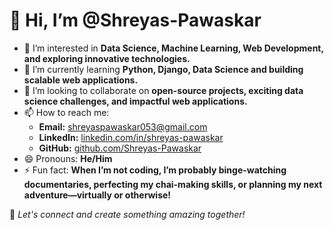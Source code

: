 # 👋 Hi, I’m @Shreyas-Pawaskar

- 👀 I’m interested in **Data Science, Machine Learning, Web Development, and exploring innovative technologies.**
- 🌱 I’m currently learning **Python, Django, Data Science and building scalable web applications.**
- 💞️ I’m looking to collaborate on **open-source projects, exciting data science challenges, and impactful web applications.**
- 📫 How to reach me:  
  - **Email:** shreyaspawaskar053@gmail.com  
  - **LinkedIn:** [linkedin.com/in/shreyas-pawaskar](https://linkedin.com/in/shreyas-pawaskar)  
  - **GitHub:** [github.com/Shreyas-Pawaskar](https://github.com/Shreyas-Pawaskar)  
- 😄 Pronouns: **He/Him**
- ⚡ Fun fact: **When I’m not coding, I’m probably binge-watching documentaries, perfecting my chai-making skills, or planning my next adventure—virtually or otherwise!**

🌟 *Let's connect and create something amazing together!*
